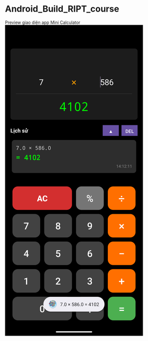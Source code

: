 # Android_Build_RIPT_course

Preview giao diện app Mini Calculator
![alt text](mini_calculator/image.png)